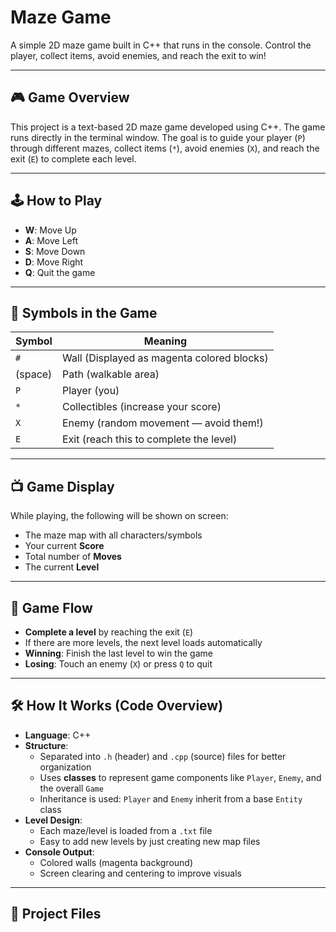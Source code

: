 # Maze Game

A simple 2D maze game built in C++ that runs in the console. Control the player, collect items, avoid enemies, and reach the exit to win!

---

## 🎮 Game Overview

This project is a text-based 2D maze game developed using C++. The game runs directly in the terminal window. The goal is to guide your player (`P`) through different mazes, collect items (`*`), avoid enemies (`X`), and reach the exit (`E`) to complete each level.

---

## 🕹️ How to Play

- **W**: Move Up  
- **A**: Move Left  
- **S**: Move Down  
- **D**: Move Right  
- **Q**: Quit the game

---

## 🧱 Symbols in the Game

| Symbol | Meaning                                      |
|--------|----------------------------------------------|
| `#`    | Wall (Displayed as magenta colored blocks)   |
| (space)| Path (walkable area)                         |
| `P`    | Player (you)                                 |
| `*`    | Collectibles (increase your score)           |
| `X`    | Enemy (random movement — avoid them!)        |
| `E`    | Exit (reach this to complete the level)      |

---

## 📺 Game Display

While playing, the following will be shown on screen:

- The maze map with all characters/symbols
- Your current **Score**
- Total number of **Moves**
- The current **Level**

---

## 🔁 Game Flow

- **Complete a level** by reaching the exit (`E`)
- If there are more levels, the next level loads automatically
- **Winning**: Finish the last level to win the game
- **Losing**: Touch an enemy (`X`) or press `Q` to quit

---

## 🛠️ How It Works (Code Overview)

- **Language**: C++
- **Structure**:
  - Separated into `.h` (header) and `.cpp` (source) files for better organization
  - Uses **classes** to represent game components like `Player`, `Enemy`, and the overall `Game`
  - Inheritance is used: `Player` and `Enemy` inherit from a base `Entity` class
- **Level Design**:
  - Each maze/level is loaded from a `.txt` file
  - Easy to add new levels by just creating new map files
- **Console Output**:
  - Colored walls (magenta background)
  - Screen clearing and centering to improve visuals

---

## 📁 Project Files

